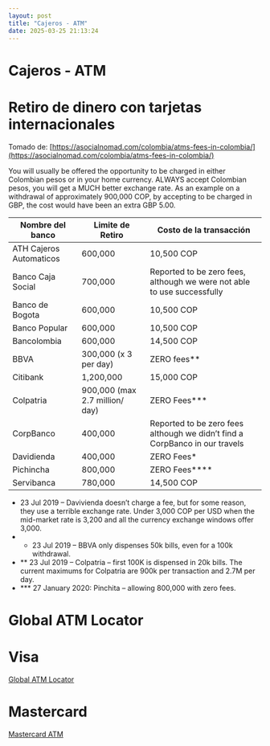 ```yaml
---
layout: post
title: "Cajeros - ATM"
date: 2025-03-25 21:13:24
---
```


# Cajeros - ATM

# Retiro de dinero con tarjetas internacionales

Tomado de: [https://asocialnomad.com/colombia/atms-fees-in-colombia/](https://asocialnomad.com/colombia/atms-fees-in-colombia/)

You will usually be offered the opportunity to be charged in either Colombian pesos or in your home currency. ALWAYS accept Colombian pesos, you will get a MUCH better exchange rate. As an example on a withdrawal of approximately 900,000 COP, by accepting to be charged in GBP, the cost would have been an extra GBP 5.00.

| Nombre del banco | Limite de Retiro | Costo de la transacción |
| --- | --- | --- |
| ATH Cajeros Automaticos | 600,000 | 10,500 COP |
| Banco Caja Social | 700,000 | Reported to be zero fees, although we were not able to use successfully |
| Banco de Bogota | 600,000 | 10,500 COP |
| Banco Popular | 600,000 | 10,500 COP |
| Bancolombia | 600,000 | 14,500 COP |
| BBVA | 300,000 (x 3 per day) | ZERO fees** |
| Citibank | 1,200,000 | 15,000 COP |
| Colpatria | 900,000 (max 2.7 million/ day) | ZERO Fees*** |
| CorpBanco | 400,000 | Reported to be zero fees although we didn’t find a CorpBanco in our travels |
| Davidienda | 400,000 | ZERO Fees* |
| Pichincha | 800,000 | ZERO Fees**** |
| Servibanca | 780,000 | 14,500 COP |
- 23 Jul 2019 – Davivienda doesn’t charge a fee, but for some reason, they use a terrible exchange rate. Under 3,000 COP per USD when the mid-market rate is 3,200 and all the currency exchange windows offer 3,000.
- * 23 Jul 2019 – BBVA only dispenses 50k bills, even for a 100k withdrawal.
- ** 23 Jul 2019 – Colpatria – first 100K is dispensed in 20k bills. The current maximums for Colpatria are 900k per transaction and 2.7M per day.
- *** 27 January 2020: Pinchita – allowing 800,000 with zero fees.

# Global ATM Locator

# Visa

[Global ATM Locator](https://www.visa.com/locator/atm)

# Mastercard

[Mastercard ATM](https://www.mastercard.us/en-us/personal/get-support/find-nearest-atm.html)